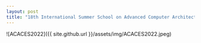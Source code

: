```yaml
---
layout: post
title: "18th International Summer School on Advanced Computer Architecture and Compilation for High-performance Embedded Systems Participation"
---
```

![ACACES2022]({{ site.github.url }}/assets/img/ACACES2022.jpeg)
